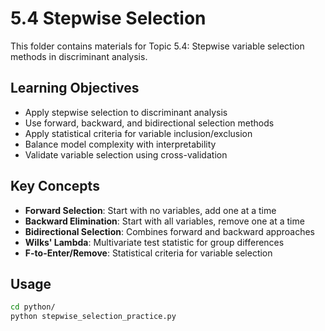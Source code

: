 # 5.4 Stepwise Selection

This folder contains materials for Topic 5.4: Stepwise variable selection methods in discriminant analysis.

## Learning Objectives

- Apply stepwise selection to discriminant analysis
- Use forward, backward, and bidirectional selection methods
- Apply statistical criteria for variable inclusion/exclusion
- Balance model complexity with interpretability
- Validate variable selection using cross-validation

## Key Concepts

- **Forward Selection**: Start with no variables, add one at a time
- **Backward Elimination**: Start with all variables, remove one at a time
- **Bidirectional Selection**: Combines forward and backward approaches
- **Wilks' Lambda**: Multivariate test statistic for group differences
- **F-to-Enter/Remove**: Statistical criteria for variable selection

## Usage

```bash
cd python/
python stepwise_selection_practice.py
```